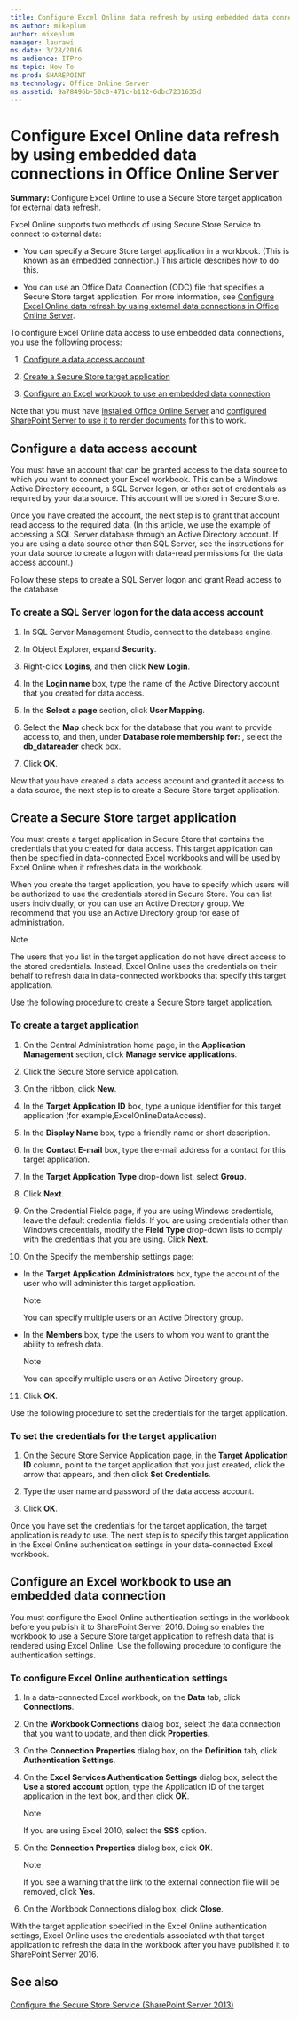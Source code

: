 ```yaml
---
title: Configure Excel Online data refresh by using embedded data connections in Office Online Server
ms.author: mikeplum
author: mikeplum
manager: laurawi
ms.date: 3/28/2016
ms.audience: ITPro
ms.topic: How To
ms.prod: SHAREPOINT
ms.technology: Office Online Server
ms.assetid: 9a78496b-50c0-471c-b112-6dbc7231635d
---
```



# Configure Excel Online data refresh by using embedded data connections in Office Online Server

 **Summary:** Configure Excel Online to use a Secure Store target application for external data refresh.
  
    
    


Excel Online supports two methods of using Secure Store Service to connect to external data:
  
    
    


- You can specify a Secure Store target application in a workbook. (This is known as an embedded connection.) This article describes how to do this.
    
  
- You can use an Office Data Connection (ODC) file that specifies a Secure Store target application. For more information, see  [Configure Excel Online data refresh by using external data connections in Office Online Server](configure-excel-online-data-refresh-by-using-external-data-connections-in-office.md).
    
  

To configure Excel Online data access to use embedded data connections, you use the following process:
  
    
    


1.  [Configure a data access account](#part1)
    
  
2.  [Create a Secure Store target application](#part2)
    
  
3.  [Configure an Excel workbook to use an embedded data connection](#ConfigureWorkbook)
    
  

Note that you must have  [installed Office Online Server](deploy-office-online-server.md) and [configured SharePoint Server to use it to render documents](configure-office-online-server-for-sharepoint-server-2016/configure-office-online-server-for-sharepoint-server-2016.md) for this to work.
  
    
    


## Configure a data access account
<a name="part1"> </a>

You must have an account that can be granted access to the data source to which you want to connect your Excel workbook. This can be a Windows Active Directory account, a SQL Server logon, or other set of credentials as required by your data source. This account will be stored in Secure Store.
  
    
    
Once you have created the account, the next step is to grant that account read access to the required data. (In this article, we use the example of accessing a SQL Server database through an Active Directory account. If you are using a data source other than SQL Server, see the instructions for your data source to create a logon with data-read permissions for the data access account.)
  
    
    
Follow these steps to create a SQL Server logon and grant Read access to the database.
  
    
    

### To create a SQL Server logon for the data access account


1. In SQL Server Management Studio, connect to the database engine.
    
  
2. In Object Explorer, expand **Security**.
    
  
3. Right-click **Logins**, and then click **New Login**.
    
  
4. In the **Login name** box, type the name of the Active Directory account that you created for data access.
    
  
5. In the **Select a page** section, click **User Mapping**.
    
  
6. Select the **Map** check box for the database that you want to provide access to, and then, under **Database role membership for: <database>**, select the **db_datareader** check box.
    
  
7. Click **OK**.
    
  
Now that you have created a data access account and granted it access to a data source, the next step is to create a Secure Store target application.
  
    
    

## Create a Secure Store target application
<a name="part2"> </a>

You must create a target application in Secure Store that contains the credentials that you created for data access. This target application can then be specified in data-connected Excel workbooks and will be used by Excel Online when it refreshes data in the workbook.
  
    
    
When you create the target application, you have to specify which users will be authorized to use the credentials stored in Secure Store. You can list users individually, or you can use an Active Directory group. We recommend that you use an Active Directory group for ease of administration.
  
    
    

> [!NOTE]
> The users that you list in the target application do not have direct access to the stored credentials. Instead, Excel Online uses the credentials on their behalf to refresh data in data-connected workbooks that specify this target application. 
  
    
    

Use the following procedure to create a Secure Store target application.
  
    
    

### To create a target application


1. On the Central Administration home page, in the **Application Management** section, click **Manage service applications**.
    
  
2. Click the Secure Store service application.
    
  
3. On the ribbon, click **New**.
    
  
4. In the **Target Application ID** box, type a unique identifier for this target application (for example,ExcelOnlineDataAccess).
    
  
5. In the **Display Name** box, type a friendly name or short description.
    
  
6. In the **Contact E-mail** box, type the e-mail address for a contact for this target application.
    
  
7. In the **Target Application Type** drop-down list, select **Group**.
    
  
8. Click **Next**.
    
  
9. On the Credential Fields page, if you are using Windows credentials, leave the default credential fields. If you are using credentials other than Windows credentials, modify the **Field Type** drop-down lists to comply with the credentials that you are using. Click **Next**.
    
  
10. On the Specify the membership settings page:
    
  - In the **Target Application Administrators** box, type the account of the user who will administer this target application.
    
    > [!NOTE]
      > You can specify multiple users or an Active Directory group. 
  - In the **Members** box, type the users to whom you want to grant the ability to refresh data.
    
    > [!NOTE]
      > You can specify multiple users or an Active Directory group. 
11. Click **OK**.
    
  
Use the following procedure to set the credentials for the target application.
  
    
    

### To set the credentials for the target application


1. On the Secure Store Service Application page, in the **Target Application ID** column, point to the target application that you just created, click the arrow that appears, and then click **Set Credentials**.
    
  
2. Type the user name and password of the data access account.
    
  
3. Click **OK**.
    
  
Once you have set the credentials for the target application, the target application is ready to use. The next step is to specify this target application in the Excel Online authentication settings in your data-connected Excel workbook.
  
    
    

## Configure an Excel workbook to use an embedded data connection
<a name="ConfigureWorkbook"> </a>

You must configure the Excel Online authentication settings in the workbook before you publish it to SharePoint Server 2016. Doing so enables the workbook to use a Secure Store target application to refresh data that is rendered using Excel Online. Use the following procedure to configure the authentication settings.
  
    
    

### To configure Excel Online authentication settings


1. In a data-connected Excel workbook, on the **Data** tab, click **Connections**.
    
  
2. On the **Workbook Connections** dialog box, select the data connection that you want to update, and then click **Properties**.
    
  
3. On the **Connection Properties** dialog box, on the **Definition** tab, click **Authentication Settings**.
    
  
4. On the **Excel Services Authentication Settings** dialog box, select the **Use a stored account** option, type the Application ID of the target application in the text box, and then click **OK**.
    
    > [!NOTE]
      > If you are using Excel 2010, select the **SSS** option.
5. On the **Connection Properties** dialog box, click **OK**.
    
    > [!NOTE]
      > If you see a warning that the link to the external connection file will be removed, click **Yes**. 
6. On the Workbook Connections dialog box, click **Close**.
    
  
With the target application specified in the Excel Online authentication settings, Excel Online uses the credentials associated with that target application to refresh the data in the workbook after you have published it to SharePoint Server 2016.
  
    
    

## See also
<a name="ConfigureWorkbook"> </a>


#### 


  
    
    
 [Configure the Secure Store Service (SharePoint Server 2013)](http://technet.microsoft.com/library/29c0bc76-d835-401b-a2fb-abb069e84125.aspx)
